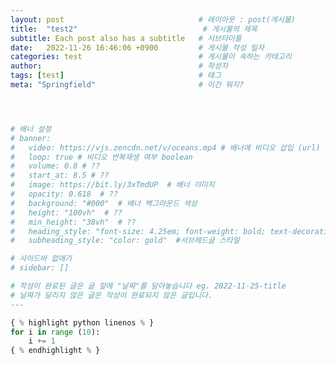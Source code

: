 ```yaml
---
layout: post                              # 레이아웃 : post(게시물)
title:  "test2"                            # 게시물의 제목
subtitle: Each post also has a subtitle   # 서브타이틀
date:   2022-11-26 16:46:06 +0900         # 게시물 작성 일자
categories: test                          # 게시물이 속하는 카테고리
author:                                   # 작성자
tags: [test]                              # 태그
meta: "Springfield"                       # 이건 뭐지?




# 배너 설정
# banner:
#   video: https://vjs.zencdn.net/v/oceans.mp4 # 배너에 비디오 삽입 (url)
#   loop: true # 비디오 반복재생 여부 boolean
#   volume: 0.8 # ??
#   start_at: 8.5 # ??
#   image: https://bit.ly/3xTmdUP  # 배너 이미지
#   opacity: 0.618  # ??
#   background: "#000"  # 배너 백그라운드 색상
#   height: "100vh"  # ??
#   min_height: "38vh"  # ??
#   heading_style: "font-size: 4.25em; font-weight: bold; text-decoration: underline"  # 헤드글 스타일
#   subheading_style: "color: gold"  #서브헤드글 스타일

# 사이드바 없애기
# sidebar: []

# 작성이 완료된 글은 글 앞에 "날짜"를 달아놓습니다 eg. 2022-11-25-title
# 날짜가 달리지 않은 글은 작성이 완료되지 않은 글입니다.
---
```

<!--postNo: 연월일_00n-->
```python
{ % highlight python linenos % }
for i in range (10):
    i += 1
{ % endhighlight % }
```
